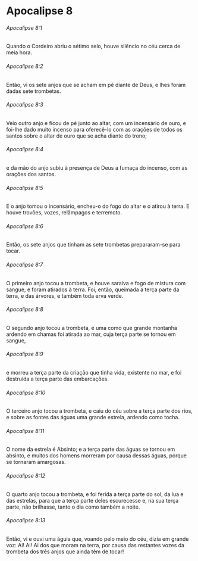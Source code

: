 # Apocalipse 8

###### Apocalipse 8:1

Quando o Cordeiro abriu o sétimo selo, houve silêncio no céu cerca de meia hora.

###### Apocalipse 8:2

Então, vi os sete anjos que se acham em pé diante de Deus, e lhes foram dadas sete trombetas.

###### Apocalipse 8:3

Veio outro anjo e ficou de pé junto ao altar, com um incensário de ouro, e foi-lhe dado muito incenso para oferecê-lo com as orações de todos os santos sobre o altar de ouro que se acha diante do trono;

###### Apocalipse 8:4

e da mão do anjo subiu à presença de Deus a fumaça do incenso, com as orações dos santos.

###### Apocalipse 8:5

E o anjo tomou o incensário, encheu-o do fogo do altar e o atirou à terra. E houve trovões, vozes, relâmpagos e terremoto.

###### Apocalipse 8:6

Então, os sete anjos que tinham as sete trombetas prepararam-se para tocar.

###### Apocalipse 8:7

O primeiro anjo tocou a trombeta, e houve saraiva e fogo de mistura com sangue, e foram atirados à terra. Foi, então, queimada a terça parte da terra, e das árvores, e também toda erva verde.

###### Apocalipse 8:8

O segundo anjo tocou a trombeta, e uma como que grande montanha ardendo em chamas foi atirada ao mar, cuja terça parte se tornou em sangue,

###### Apocalipse 8:9

e morreu a terça parte da criação que tinha vida, existente no mar, e foi destruída a terça parte das embarcações.

###### Apocalipse 8:10

O terceiro anjo tocou a trombeta, e caiu do céu sobre a terça parte dos rios, e sobre as fontes das águas uma grande estrela, ardendo como tocha.

###### Apocalipse 8:11

O nome da estrela é Absinto; e a terça parte das águas se tornou em absinto, e muitos dos homens morreram por causa dessas águas, porque se tornaram amargosas.

###### Apocalipse 8:12

O quarto anjo tocou a trombeta, e foi ferida a terça parte do sol, da lua e das estrelas, para que a terça parte deles escurecesse e, na sua terça parte, não brilhasse, tanto o dia como também a noite.

###### Apocalipse 8:13

Então, vi e ouvi uma águia que, voando pelo meio do céu, dizia em grande voz: Ai! Ai! Ai dos que moram na terra, por causa das restantes vozes da trombeta dos três anjos que ainda têm de tocar!

